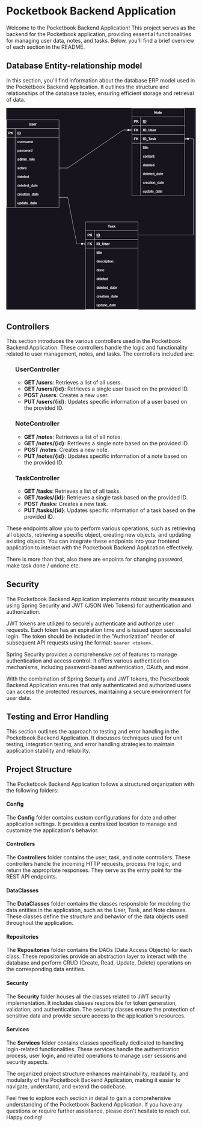 <h1>Pocketbook Backend Application</h1>

<p>Welcome to the Pocketbook Backend Application! This project serves as the backend for the Pocketbook application, providing essential functionalities for managing user data, notes, and tasks. Below, you'll find a brief overview of each section in the README.</p>

<h2>Database Entity-relationship model</h2>
<p>In this section, you'll find information about the database ERP model used in the Pocketbook Backend Application. It outlines the structure and relationships of the database tables, ensuring efficient storage and retrieval of data.</p>

<img src="https://github.com/Tomdokx/pocketbook-be/blob/master/pocketbookerd.jpg" alt="pocketbook ER model">

<h2>Controllers</h2>

<p>This section introduces the various controllers used in the Pocketbook Backend Application. These controllers handle the logic and functionality related to user management, notes, and tasks. The controllers included are:</p>

<ul>
  <h3>UserController</h3>
<ul>
  <li><strong>GET /users</strong>: Retrieves a list of all users.</li>
  <li><strong>GET /users/{id}</strong>: Retrieves a single user based on the provided ID.</li>
  <li><strong>POST /users</strong>: Creates a new user.</li>
  <li><strong>PUT /users/{id}</strong>: Updates specific information of a user based on the provided ID.</li>
</ul>

<h3>NoteController</h3>
<ul>
  <li><strong>GET /notes</strong>: Retrieves a list of all notes.</li>
  <li><strong>GET /notes/{id}</strong>: Retrieves a single note based on the provided ID.</li>
  <li><strong>POST /notes</strong>: Creates a new note.</li>
  <li><strong>PUT /notes/{id}</strong>: Updates specific information of a note based on the provided ID.</li>
</ul>

<h3>TaskController</h3>
<ul>
  <li><strong>GET /tasks</strong>: Retrieves a list of all tasks.</li>
  <li><strong>GET /tasks/{id}</strong>: Retrieves a single task based on the provided ID.</li>
  <li><strong>POST /tasks</strong>: Creates a new task.</li>
  <li><strong>PUT /tasks/{id}</strong>: Updates specific information of a task based on the provided ID.</li>
</ul>
</ul>

<p>These endpoints allow you to perform various operations, such as retrieving all objects, retrieving a specific object, creating new objects, and updating existing objects. You can integrate these endpoints into your frontend application to interact with the Pocketbook Backend Application effectively.</p>

<p>There is more than that, also there are enpoints for changing password, make task done / undone etc.</p>

<h2>Security</h2>

<p>The Pocketbook Backend Application implements robust security measures using Spring Security and JWT (JSON Web Tokens) for authentication and authorization.</p>

<p>JWT tokens are utilized to securely authenticate and authorize user requests. Each token has an expiration time and is issued upon successful login. The token should be included in the "Authorization" header of subsequent API requests using the format: <code>bearer &lt;token&gt;</code>.</p>

<p>Spring Security provides a comprehensive set of features to manage authentication and access control. It offers various authentication mechanisms, including password-based authentication, OAuth, and more.</p>

<p>With the combination of Spring Security and JWT tokens, the Pocketbook Backend Application ensures that only authenticated and authorized users can access the protected resources, maintaining a secure environment for user data.</p>

<h2>Testing and Error Handling</h2>

<p>This section outlines the approach to testing and error handling in the Pocketbook Backend Application. It discusses techniques used for unit testing, integration testing, and error handling strategies to maintain application stability and reliability.</p>

<h2>Project Structure</h2>

<p>The Pocketbook Backend Application follows a structured organization with the following folders:</p>

<h4>Config</h4>
<p>The <strong>Config</strong> folder contains custom configurations for date and other application settings. It provides a centralized location to manage and customize the application's behavior.</p>

<h4>Controllers</h4>
<p>The <strong>Controllers</strong> folder contains the user, task, and note controllers. These controllers handle the incoming HTTP requests, process the logic, and return the appropriate responses. They serve as the entry point for the REST API endpoints.</p>

<h4>DataClasses</h4>
<p>The <strong>DataClasses</strong> folder contains the classes responsible for modeling the data entities in the application, such as the User, Task, and Note classes. These classes define the structure and behavior of the data objects used throughout the application.</p>

<h4>Repositories</h4>
<p>The <strong>Repositories</strong> folder contains the DAOs (Data Access Objects) for each class. These repositories provide an abstraction layer to interact with the database and perform CRUD (Create, Read, Update, Delete) operations on the corresponding data entities.</p>

<h4>Security</h4>
<p>The <strong>Security</strong> folder houses all the classes related to JWT security implementation. It includes classes responsible for token generation, validation, and authentication. The security classes ensure the protection of sensitive data and provide secure access to the application's resources.</p>

<h4>Services</h4>
<p>The <strong>Services</strong> folder contains classes specifically dedicated to handling login-related functionalities. These services handle the authentication process, user login, and related operations to manage user sessions and security aspects.</p>

<p>The organized project structure enhances maintainability, readability, and modularity of the Pocketbook Backend Application, making it easier to navigate, understand, and extend the codebase.</p>

<p>Feel free to explore each section in detail to gain a comprehensive understanding of the Pocketbook Backend Application. If you have any questions or require further assistance, please don't hesitate to reach out. Happy coding!</p>
